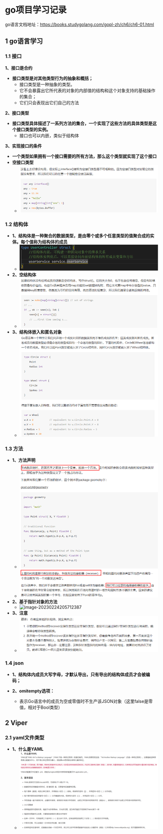 # go项目学习记录

go语言文档地址：https://books.studygolang.com/gopl-zh/ch6/ch6-01.html

## 1 go语言学习

### 1.1 接口

**1、接口是合约**

- **接口类型是对其他类型行为的抽象和概括；**
  - 接口类型是一种抽象的类型。
  - 它不会暴露出它所代表的对象的内部值的结构和这个对象支持的基础操作的集合；
  - 它们只会表现出它们自己的方法

**2、接口类型**

- **接口类型具体描述了一系列方法的集合，一个实现了这些方法的具体类型是这个接口类型的实例。**
  - 接口也可以内嵌，类似于结构体

**3、实现接口的条件**

- **一个类型如果拥有一个接口需要的所有方法，那么这个类型就实现了这个接口**
- **空接口类型**
  - ![image-20230224204442528](https://raw.githubusercontent.com/caterpillar-0/picture/main/image-20230224204442528.png)

### 1.2 结构体

- **1、结构体是一种聚合的数据类型，是由零个或多个任意类型的值聚合成的实体。每个值称为结构体的成员**
  - ![image-20230224210130552](https://raw.githubusercontent.com/caterpillar-0/picture/main/image-20230224210130552.png)
- **2、空结构体**
  - ![image-20230224205015026](https://raw.githubusercontent.com/caterpillar-0/picture/main/image-20230224205015026.png)
- **3、结构体嵌入和匿名对象**
  - ![image-20230224205150497](https://raw.githubusercontent.com/caterpillar-0/picture/main/image-20230224205150497.png)



### 1.3 方法

- **1、方法声明**
  - ![image-20230224205522927](https://raw.githubusercontent.com/caterpillar-0/picture/main/image-20230224205522927.png)
  - ![image-20230224205504528](https://raw.githubusercontent.com/caterpillar-0/picture/main/image-20230224205504528.png)
- **2、基于指针对象的方法**
  - ![image-20230224205712387](C:\Users\Dell\AppData\Roaming\Typora\typora-user-images\image-20230224205712387.png)
- **3、注意**
  - ![image-20230224210006047](https://raw.githubusercontent.com/caterpillar-0/picture/main/image-20230224210006047.png)

### 1.4 json

- **1、结构体内成员大写字母，才默认导出，只有导出的结构体成员才会被编码；**

- **2、omitempty选项：**
  - 表示Go语言中的成员为空或零值时不生产该JSON对象（这里false是零值，相对于Bool类型）





## 2 Viper

### 2.1 yaml文件类型

* **1、什么是YAML**
  * ![image-20230224215532055](https://raw.githubusercontent.com/caterpillar-0/picture/main/image-20230224215532055.png)





### 









































